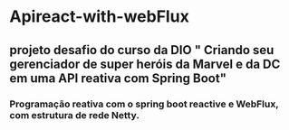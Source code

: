 # Apireact-with-webFlux
## projeto desafio do curso da DIO " Criando seu gerenciador de super heróis da Marvel e da DC em uma API reativa com Spring Boot"

### Programação reativa com o spring boot reactive e WebFlux, com estrutura de rede Netty.
